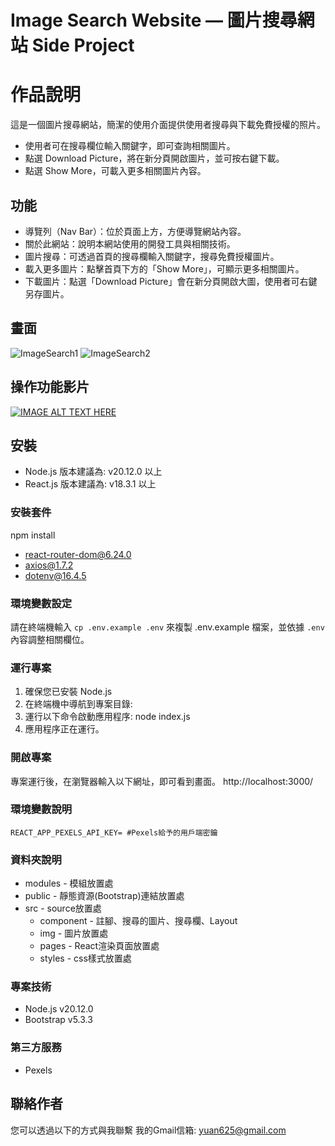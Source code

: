 # Image Search Website — 圖片搜尋網站 Side Project

# 作品說明
這是一個圖片搜尋網站，簡潔的使用介面提供使用者搜尋與下載免費授權的照片。
* 使用者可在搜尋欄位輸入關鍵字，即可查詢相關圖片。
* 點選 Download Picture，將在新分頁開啟圖片，並可按右鍵下載。
* 點選 Show More，可載入更多相關圖片內容。

## 功能
* 導覽列（Nav Bar）：位於頁面上方，方便導覽網站內容。
* 關於此網站：說明本網站使用的開發工具與相關技術。
* 圖片搜尋：可透過首頁的搜尋欄輸入關鍵字，搜尋免費授權圖片。
* 載入更多圖片：點擊首頁下方的「Show More」，可顯示更多相關圖片。
* 下載圖片：點選「Download Picture」會在新分頁開啟大圖，使用者可右鍵另存圖片。

## 畫面
![ImageSearch1](https://meee.com.tw/hHxhvKy.jpg)
![ImageSearch2](https://meee.com.tw/kMXR5fA.jpg)

## 操作功能影片
[![IMAGE ALT TEXT HERE](https://img.youtube.com/vi/zols9pIgf8U/maxresdefault.jpg)](https://www.youtube.com/watch?v=zols9pIgf8U)

## 安裝
- Node.js 版本建議為: v20.12.0 以上
- React.js 版本建議為: v18.3.1 以上

### 安裝套件
npm install
- react-router-dom@6.24.0
- axios@1.7.2
- dotenv@16.4.5

### 環境變數設定
請在終端機輸入 `cp .env.example .env` 來複製 .env.example 檔案，並依據 `.env` 內容調整相關欄位。

### 運行專案
1. 確保您已安裝 Node.js
2. 在終端機中導航到專案目錄:
3. 運行以下命令啟動應用程序: node index.js
4. 應用程序正在運行。

### 開啟專案
專案運行後，在瀏覽器輸入以下網址，即可看到畫面。
http://localhost:3000/

### 環境變數說明

```env
REACT_APP_PEXELS_API_KEY= #Pexels給予的用戶端密鑰
```

### 資料夾說明
- modules - 模組放置處
- public - 靜態資源(Bootstrap)連結放置處
- src - source放置處
  - component - 註腳、搜尋的圖片、搜尋欄、Layout
  - img - 圖片放置處
  - pages - React渲染頁面放置處
  - styles - css樣式放置處

### 專案技術
- Node.js v20.12.0
- Bootstrap v5.3.3

### 第三方服務
 - Pexels

## 聯絡作者
您可以透過以下的方式與我聯繫
我的Gmail信箱: yuan625@gmail.com
